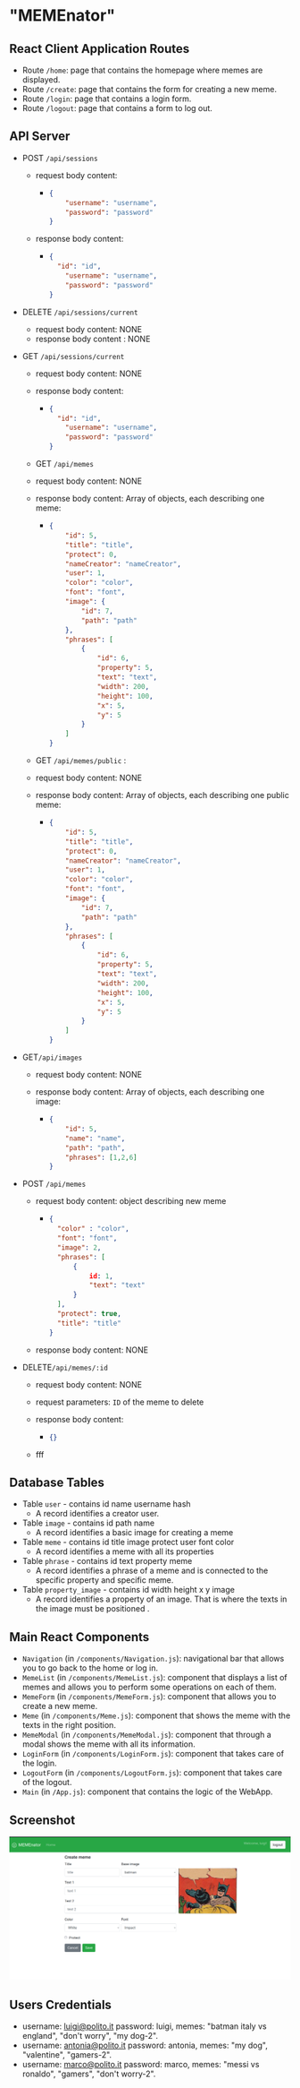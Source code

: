 # "MEMEnator"
## React Client Application Routes

- Route `/home`: page that contains the homepage where memes are displayed.
- Route `/create`: page that contains the form for creating a new meme.
- Route `/login`: page that contains a login form.
- Route `/logout`: page that contains a form to log out.

## API Server

- POST `/api/sessions`
  - request body content: 

    - ```json
      {
          "username": "username",
          "password": "password"
      }
      ```

      

  - response body content: 

    - ```json
      {
      	"id": "id",
          "username": "username",
          "password": "password"
      }
      ```

- DELETE `/api/sessions/current`

  - request body content: NONE
  - response body content : NONE

- GET `/api/sessions/current`

  - request body content:  NONE

  - response body content: 

    - ```json
      {
      	"id": "id",
          "username": "username",
          "password": "password"
      }
      ```

  - GET `/api/memes`

  - request body content:  NONE

  - response body content: Array of objects, each describing one meme:

    - ```json
      {
          "id": 5,
          "title": "title",
          "protect": 0,
          "nameCreator": "nameCreator",
          "user": 1,
          "color": "color",
          "font": "font",
          "image": { 
              "id": 7,
              "path": "path" 
          },
          "phrases": [
              {
                  "id": 6,
                  "property": 5,
                  "text": "text",
                  "width": 200,
                  "height": 100,
                  "x": 5,
                  "y": 5
              }
          ]          
      }
      ```

  - GET `/api/memes/public` : 

  - request body content:  NONE

  - response body content: Array of objects, each describing one public meme:

    - ```json
      {
          "id": 5,
          "title": "title",
          "protect": 0,
          "nameCreator": "nameCreator",
          "user": 1,
          "color": "color",
          "font": "font",
          "image": { 
              "id": 7,
              "path": "path" 
          },
          "phrases": [
              {
                  "id": 6,
                  "property": 5,
                  "text": "text",
                  "width": 200,
                  "height": 100,
                  "x": 5,
                  "y": 5
              }
          ]          
      }
      ```

      

- GET`/api/images`

  - request body content:  NONE

  - response body content: Array of objects, each describing one image:

    - ```json
      {
          "id": 5,
          "name": "name",
          "path": "path",
          "phrases": [1,2,6]
      }
      ```

- POST `/api/memes`

  - request body content: object describing new meme

    - ```json
      {
      	"color" : "color",
      	"font": "font",
      	"image": 2,
      	"phrases": [
      		{
      			id: 1,
      			"text": "text"
      		}
      	],
      	"protect": true,
      	"title": "title"
      }
      ```

      

  - response body content: NONE

- DELETE`/api/memes/:id`

  - request body content: NONE

  - request parameters: `ID` of the meme to delete

  - response body content:

    - ```json
      {}
      ```

  - fff

## Database Tables

- Table `user` - contains id name username hash
  - A record identifies a creator user.
- Table `image` - contains id path name
  - A record identifies a basic image for creating a meme 
- Table `meme` - contains id title image protect user font color
  - A record identifies a meme with all its properties
- Table `phrase` - contains id text property meme
  - A record identifies a phrase of a meme and is connected to the specific property and specific meme.
- Table `property_image` - contains id width height x y image
  - A record identifies a property of an image. That is where the texts in the image must be positioned .

## Main React Components

- `Navigation` (in `/components/Navigation.js`): navigational bar that allows you to go back to the home or log in.
- `MemeList` (in `/components/MemeList.js`): component that displays a list of memes and allows you to perform some operations on each of them.
- `MemeForm` (in `/components/MemeForm.js`): component that allows you to create a new meme.
- `Meme` (in `/components/Meme.js`): component that shows the meme with the texts in the right position.
- `MemeModal` (in `/components/MemeModal.js`): component that through a modal shows the meme with all its information.
- `LoginForm` (in `/components/LoginForm.js`): component that takes care of the login.
- `LogoutForm` (in `/components/LogoutForm.js`): component that takes care of the logout.
- `Main` (in `/App.js`): component that contains the logic of the WebApp.

## Screenshot

![Screenshot](./img/screenshot.png)

## Users Credentials

- username: luigi@polito.it  password: luigi, memes: "batman italy vs england", "don't worry", "my dog-2".
- username: antonia@polito.it  password: antonia, memes: "my dog", "valentine", "gamers-2".
- username: marco@polito.it  password: marco, memes: "messi vs ronaldo", "gamers", "don't worry-2".
